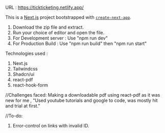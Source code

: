
URL : https://tickticketing.netlify.app/

This is a [Next.js](https://nextjs.org/) project bootstrapped with [`create-next-app`](https://github.com/vercel/next.js/tree/canary/packages/create-next-app).

1. Download the zip file and extract.
2. Run your choice of editor and open the file.
3. For Development server : Use "npm run dev"
4. For Production Build : Use "npm run build" then "npm run start"

Technologies used : 
1. Next.js
2. Tailwindcss
3. Shadcn/ui
4. react-pdf
5. react-hook-form

//Challenges faced: 
Making a downloadable pdf using react-pdf as it was new for me , "Used youtube tutorials and google to code, was mostly hit and trial at first."


//To-do: 

1. Error-control on links with invalid ID.
